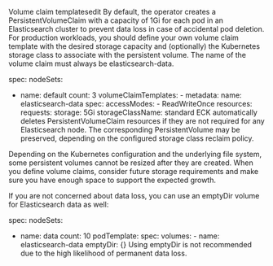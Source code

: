 Volume claim templatesedit
By default, the operator creates a PersistentVolumeClaim with a capacity of 1Gi for each pod in an Elasticsearch cluster to prevent data loss in case of accidental pod deletion. For production workloads, you should define your own volume claim template with the desired storage capacity and (optionally) the Kubernetes storage class to associate with the persistent volume. The name of the volume claim must always be elasticsearch-data.

spec:
nodeSets:

- name: default
  count: 3
  volumeClaimTemplates: - metadata:
  name: elasticsearch-data
  spec:
  accessModes: - ReadWriteOnce
  resources:
  requests:
  storage: 5Gi
  storageClassName: standard
  ECK automatically deletes PersistentVolumeClaim resources if they are not required for any Elasticsearch node. The corresponding PersistentVolume may be preserved, depending on the configured storage class reclaim policy.

Depending on the Kubernetes configuration and the underlying file system, some persistent volumes cannot be resized after they are created. When you define volume claims, consider future storage requirements and make sure you have enough space to support the expected growth.

If you are not concerned about data loss, you can use an emptyDir volume for Elasticsearch data as well:

spec:
nodeSets:

- name: data
  count: 10
  podTemplate:
  spec:
  volumes: - name: elasticsearch-data
  emptyDir: {}
  Using emptyDir is not recommended due to the high likelihood of permanent data loss.
